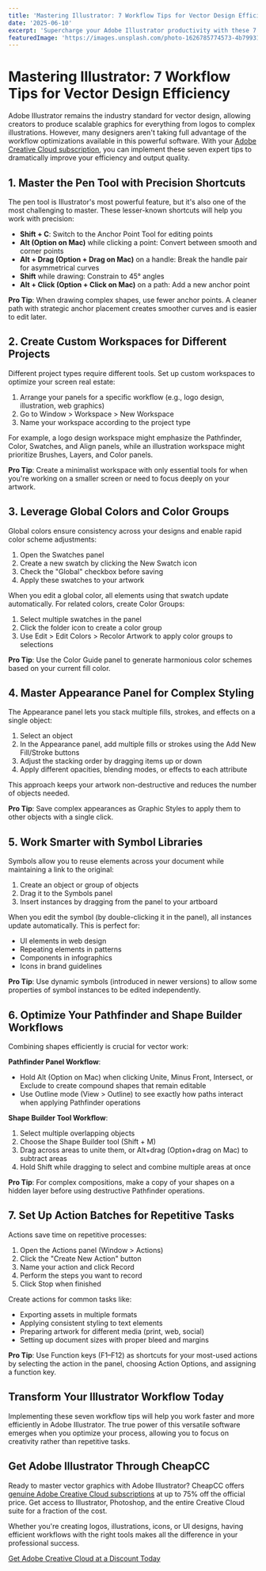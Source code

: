 ```yaml
---
title: 'Mastering Illustrator: 7 Workflow Tips for Vector Design Efficiency'
date: '2025-06-10'
excerpt: 'Supercharge your Adobe Illustrator productivity with these 7 expert workflow tips that will help you create better vector designs in less time.'
featuredImage: 'https://images.unsplash.com/photo-1626785774573-4b799315345d?ixlib=rb-4.0.3&auto=format&fit=crop&w=1200&h=630&q=80'
---
```


# Mastering Illustrator: 7 Workflow Tips for Vector Design Efficiency

Adobe Illustrator remains the industry standard for vector design, allowing creators to produce scalable graphics for everything from logos to complex illustrations. However, many designers aren't taking full advantage of the workflow optimizations available in this powerful software. With your [Adobe Creative Cloud subscription](/#pricing), you can implement these seven expert tips to dramatically improve your efficiency and output quality.

## 1. Master the Pen Tool with Precision Shortcuts

The pen tool is Illustrator's most powerful feature, but it's also one of the most challenging to master. These lesser-known shortcuts will help you work with precision:

- **Shift + C**: Switch to the Anchor Point Tool for editing points
- **Alt (Option on Mac)** while clicking a point: Convert between smooth and corner points
- **Alt + Drag (Option + Drag on Mac)** on a handle: Break the handle pair for asymmetrical curves
- **Shift** while drawing: Constrain to 45° angles
- **Alt + Click (Option + Click on Mac)** on a path: Add a new anchor point

**Pro Tip**: When drawing complex shapes, use fewer anchor points. A cleaner path with strategic anchor placement creates smoother curves and is easier to edit later.

## 2. Create Custom Workspaces for Different Projects

Different project types require different tools. Set up custom workspaces to optimize your screen real estate:

1. Arrange your panels for a specific workflow (e.g., logo design, illustration, web graphics)
2. Go to Window > Workspace > New Workspace
3. Name your workspace according to the project type

For example, a logo design workspace might emphasize the Pathfinder, Color, Swatches, and Align panels, while an illustration workspace might prioritize Brushes, Layers, and Color panels.

**Pro Tip**: Create a minimalist workspace with only essential tools for when you're working on a smaller screen or need to focus deeply on your artwork.

## 3. Leverage Global Colors and Color Groups

Global colors ensure consistency across your designs and enable rapid color scheme adjustments:

1. Open the Swatches panel
2. Create a new swatch by clicking the New Swatch icon
3. Check the "Global" checkbox before saving
4. Apply these swatches to your artwork

When you edit a global color, all elements using that swatch update automatically. For related colors, create Color Groups:

1. Select multiple swatches in the panel
2. Click the folder icon to create a color group
3. Use Edit > Edit Colors > Recolor Artwork to apply color groups to selections

**Pro Tip**: Use the Color Guide panel to generate harmonious color schemes based on your current fill color.

## 4. Master Appearance Panel for Complex Styling

The Appearance panel lets you stack multiple fills, strokes, and effects on a single object:

1. Select an object
2. In the Appearance panel, add multiple fills or strokes using the Add New Fill/Stroke buttons
3. Adjust the stacking order by dragging items up or down
4. Apply different opacities, blending modes, or effects to each attribute

This approach keeps your artwork non-destructive and reduces the number of objects needed.

**Pro Tip**: Save complex appearances as Graphic Styles to apply them to other objects with a single click.

## 5. Work Smarter with Symbol Libraries

Symbols allow you to reuse elements across your document while maintaining a link to the original:

1. Create an object or group of objects
2. Drag it to the Symbols panel
3. Insert instances by dragging from the panel to your artboard

When you edit the symbol (by double-clicking it in the panel), all instances update automatically. This is perfect for:

- UI elements in web design
- Repeating elements in patterns
- Components in infographics
- Icons in brand guidelines

**Pro Tip**: Use dynamic symbols (introduced in newer versions) to allow some properties of symbol instances to be edited independently.

## 6. Optimize Your Pathfinder and Shape Builder Workflows

Combining shapes efficiently is crucial for vector work:

**Pathfinder Panel Workflow**:

- Hold Alt (Option on Mac) when clicking Unite, Minus Front, Intersect, or Exclude to create compound shapes that remain editable
- Use Outline mode (View > Outline) to see exactly how paths interact when applying Pathfinder operations

**Shape Builder Tool Workflow**:

1. Select multiple overlapping objects
2. Choose the Shape Builder tool (Shift + M)
3. Drag across areas to unite them, or Alt+drag (Option+drag on Mac) to subtract areas
4. Hold Shift while dragging to select and combine multiple areas at once

**Pro Tip**: For complex compositions, make a copy of your shapes on a hidden layer before using destructive Pathfinder operations.

## 7. Set Up Action Batches for Repetitive Tasks

Actions save time on repetitive processes:

1. Open the Actions panel (Window > Actions)
2. Click the "Create New Action" button
3. Name your action and click Record
4. Perform the steps you want to record
5. Click Stop when finished

Create actions for common tasks like:

- Exporting assets in multiple formats
- Applying consistent styling to text elements
- Preparing artwork for different media (print, web, social)
- Setting up document sizes with proper bleed and margins

**Pro Tip**: Use Function keys (F1–F12) as shortcuts for your most-used actions by selecting the action in the panel, choosing Action Options, and assigning a function key.

## Transform Your Illustrator Workflow Today

Implementing these seven workflow tips will help you work faster and more efficiently in Adobe Illustrator. The true power of this versatile software emerges when you optimize your process, allowing you to focus on creativity rather than repetitive tasks.

## Get Adobe Illustrator Through CheapCC

Ready to master vector graphics with Adobe Illustrator? CheapCC offers [genuine Adobe Creative Cloud subscriptions](/#pricing) at up to 75% off the official price. Get access to Illustrator, Photoshop, and the entire Creative Cloud suite for a fraction of the cost.

Whether you're creating logos, illustrations, icons, or UI designs, having efficient workflows with the right tools makes all the difference in your professional success.

[Get Adobe Creative Cloud at a Discount Today](/#pricing)
